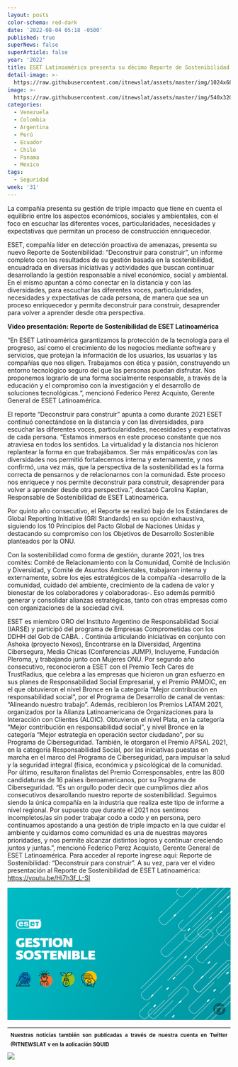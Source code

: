 ```yaml
---
layout: posts
color-schema: red-dark
date: '2022-08-04 05:18 -0500'
published: true
superNews: false
superArticle: false
year: '2022'
title: ESET Latinoamérica presenta su décimo Reporte de Sostenibilidad
detail-image: >-
  https://raw.githubusercontent.com/itnewslat/assets/master/img/1024x680/eset-sostenibilidad-22-g.jpg
image: >-
  https://raw.githubusercontent.com/itnewslat/assets/master/img/540x320/eset-sostenibilidad-22-p.jpg
categories:
  - Venezuela
  - Colombia
  - Argentina
  - Perú
  - Ecuador
  - Chile
  - Panama
  - Mexico
tags:
  - Seguridad
week: '31'
---
```

La compañía presenta su gestión de triple impacto que tiene en cuenta el equilibrio entre los aspectos económicos, sociales y ambientales, con el foco en escuchar las diferentes voces, particularidades, necesidades y expectativas que permitan un proceso de construcción enriquecedor.
 
ESET, compañía líder en detección proactiva de amenazas, presenta su nuevo Reporte de Sostenibilidad: “Deconstruir para construir”, un informe completo con los resultados de su gestión basada en la sostenibilidad, encuadrada en diversas iniciativas y actividades que buscan continuar desarrollando la gestión responsable a nivel económico, social y ambiental. En el mismo apuntan a cómo conectar en la distancia y con las diversidades, para escuchar las diferentes voces, particularidades, necesidades y expectativas de cada persona, de manera que sea un proceso enriquecedor y permita deconstruir para construir, desaprender para volver a aprender desde otra perspectiva.
 
**Video presentación: Reporte de Sostenibilidad de ESET Latinoamérica**
 
“En ESET Latinoamérica garantizamos la protección de la tecnología para el progreso, así como el crecimiento de los negocios mediante software y servicios, que protejan la información de los usuarios, las usuarias y las compañías que nos eligen. Trabajamos con ética y pasión, construyendo un entorno tecnológico seguro del que las personas puedan disfrutar. Nos proponemos  lograrlo de una forma socialmente responsable, a través de la educación y el compromiso con la investigación y el desarrollo de soluciones tecnológicas.“, mencionó Federico Perez Acquisto, Gerente General de ESET Latinoamérica.
 
El reporte “Deconstruir para construir” apunta a como durante 2021 ESET continuó conectándose en la distancia y con las diversidades, para escuchar las diferentes voces, particularidades, necesidades y expectativas de cada persona. “Estamos inmersos en este proceso constante que nos atraviesa en todos los sentidos. La virtualidad y la distancia nos hicieron replantear la forma en que trabajábamos. Ser más empáticos/as con las diversidades nos permitió fortalecernos interna y externamente, y nos confirmó, una vez más, que la perspectiva de la sostenibilidad es la forma correcta de pensarnos y de relacionarnos con la comunidad. Este proceso nos enriquece y nos permite deconstruir para construir, desaprender para volver a aprender desde otra perspectiva.”, destacó Carolina Kaplan, Responsable de Sostenibilidad de ESET Latinoamérica.
 
Por quinto año consecutivo, el Reporte se realizó bajo de los Estándares de Global Reporting Initiative (GRI Standards) en su opción exhaustiva, siguiendo los 10 Principios del Pacto Global de Naciones Unidas y destacando su compromiso con los Objetivos de Desarrollo Sostenible planteados por la ONU.
 
Con la sostenibilidad como forma de gestión, durante 2021, los tres comités: Comité de Relacionamiento con la Comunidad, Comité de Inclusión y Diversidad, y Comité de Asuntos Ambientales, trabajaron interna y externamente, sobre los ejes estratégicos de la compañía -desarrollo de la comunidad, cuidado del ambiente, crecimiento de la cadena de valor y bienestar de los colaboradores y colaboradoras-. Eso además permitió generar y consolidar alianzas estratégicas, tanto con otras empresas como con organizaciones de la sociedad civil.
 
ESET es miembro ORO del Instituto Argentino de Responsabilidad Social (IARSE) y participó del programa de Empresas Comprometidas con los DDHH del Gob de CABA. . Continúa articulando iniciativas en conjunto con Ashoka (proyecto Nexos), Encontrarse en la Diversidad, Argentina Cibersegura, Media Chicas (Conferencias JUMP), Incluyeme, Fundación Pleroma, y trabajando junto con Mujeres ONU.
Por segundo año consecutivo, reconocieron a ESET con el Premio Tech Cares de TrustRadius, que celebra a las empresas que hicieron un gran esfuerzo en sus planes de Responsabilidad Social Empresarial, y el Premio PAMOIC, en el que obtuvieron el nivel Bronce en la categoría “Mejor contribución en responsabilidad social”, por el Programa de Desarrollo de canal de ventas: “Alineando nuestro trabajo”.
Además, recibieron los Premios LATAM 2021, organizados por la Alianza Latinoamericana de Organizaciones para la Interacción con Clientes (ALOIC). Obtuvieron el nivel Plata, en la categoría “Mejor contribución en responsabilidad social”, y nivel Bronce en la categoría “Mejor estrategia en operación sector ciudadano”, por su Programa de Ciberseguridad.
También, le otorgaron el Premio APSAL 2021, en la categoría Responsabilidad Social, por las iniciativas puestas en marcha en el marco del Programa de Ciberseguridad, para impulsar la salud y la seguridad integral (física, económica y psicológica) de la comunidad. Por último, resultaron finalistas del Premio Corresponsables, entre las 800 candidaturas de 16 países iberoamericanos, por su Programa de Ciberseguridad.
“Es un orgullo poder decir que cumplimos diez años consecutivos desarollando nuestro reporte de sostenibilidad. Seguimos siendo la única compañía en la industria que realiza este tipo de informe a nivel regional. Por supuesto que durante el 2021 nos sentimos incompletos/as sin poder trabajar codo a codo y en persona, pero continuamos apostando a una gestión de triple impacto en la que cuidar el ambiente y cuidarnos como comunidad es una de nuestras mayores prioridades, y nos permite alcanzar distintos logros y continuar creciendo juntos y juntas.”, mencionó Federico Perez Acquisto, Gerente General de ESET Latinoamérica.
Para acceder al reporte ingrese aquí: Reporte de Sostenibilidad: “Deconstruir para construir”. A su vez, para ver el video presentación al Reporte de Sostenibilidad de ESET Latinoamérica: https://youtu.be/Hi7h3f_L-SI
 
 ![](https://raw.githubusercontent.com/itnewslat/assets/master/img/540x320/eset-sostenibilidad-22-p.jpg)
 
 <table style="height: 42px;" width="569">
<tbody>
<tr>
<td style="text-align: justify;"><sub><strong>Nuestras noticias también son publicadas a través de nuestra cuenta en Twitter <a href="https://twitter.com/itnewslat?lang=es">@ITNEWSLAT</a> y en la aplicación <a href="https://squidapp.co/en/">SQUID</a></strong></sub></td>
</tr>
</tbody>
</table>

<img src="https://tracker.metricool.com/c3po.jpg?hash=56f88a41e39ab42c063cc51676587a04"/>